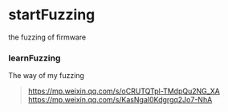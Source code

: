 # startFuzzing
the fuzzing of firmware

### learnFuzzing
The way of my fuzzing

> https://mp.weixin.qq.com/s/oCRUTQTpl-TMdpQu2NG_XA
> https://mp.weixin.qq.com/s/KasNgaI0Kdgrgq2Jo7-NhA